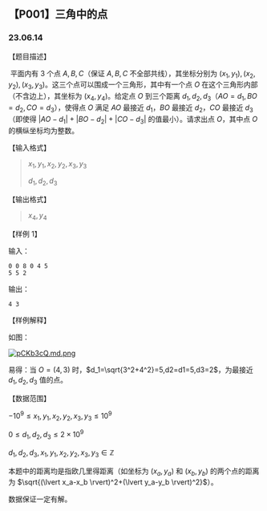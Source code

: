 <head>
    <link rel="stylesheet" href="../main.css"/>
	<link rel="stylesheet" href="./highlight.min.css"/>
	<script src="./highlight.min.js"></script>
	<script>hljs.highlightAll();</script>
    <script src="https://cdn.mathjax.org/mathjax/latest/MathJax.js?config=TeX-AMS-MML_HTMLorMML" type="text/javascript"></script>
    <script type="text/x-mathjax-config">
        MathJax.Hub.Config({
            tex2jax: {
            skipTags: ['script', 'noscript', 'style', 'textarea', 'pre'],
            inlineMath: [['$','$']]
            }
        });
    </script>
</head>



## 【P001】三角中的点
### 23.06.14

【题目描述】

​	平面内有 $3$ 个点 $A,B,C$（保证 $A,B,C$  不全部共线），其坐标分别为 $(x_1,y_1),(x_2,y_2),(x_3,y_3)$。这三个点可以围成一个三角形，其中有一个点 $O$ 在这个三角形内部（不含边上），其坐标为 $(x_4,y_4)$。给定点 $O$ 到三个距离 $d_1,d_2,d_3$（$AO=d_1,BO=d_2,CO=d_3$），使得点 $O$ 满足 $AO$ 最接近 $d_1$，$BO$ 最接近 $d_2$，$CO$ 最接近 $d_3$（即使得 $\lvert AO-d_1 \rvert + \lvert BO-d_2 \rvert + \lvert CO-d_3 \rvert$ 的值最小）。请求出点 $O$，其中点 $O$ 的横纵坐标均为整数。

【输入格式】

>   $x_1,y_1,x_2,y_2,x_3,y_3$
>
>   $d_1,d_2,d_3$

【输出格式】

>   $x_4,y_4$

【样例 1】

输入：

```
0 0 8 0 4 5
5 5 2
```

输出：

```
4 3
```

【样例解释】

如图：

[![pCKb3cQ.md.png](https://s1.ax1x.com/2023/06/15/pCKb3cQ.md.png)](https://imgse.com/i/pCKb3cQ)

易得：当 $O=(4,3)$ 时，$d_1=\sqrt{3^2+4^2}=5,d2=d1=5,d3=2$，为最接近 $d_1,d_2,d_3$ 值的点。



【数据范围】

$-10^{9} \le x_1,y_1,x_2,y_2,x_3,y_3 \le 10^{9}$

$0 \le d_1,d_2,d_3 \le 2 \times 10^{9}$

$d_1,d_2,d_3,x_1,y_1,x_2,y_2,x_3,y_3 \in \mathbb{Z}$

本题中的距离均是指欧几里得距离（如坐标为 $(x_a,y_a)$ 和 $(x_b,y_b)$ 的两个点的距离为 $\sqrt{(\lvert x_a-x_b \rvert)^2+(\lvert y_a-y_b \rvert)^2}$）。

数据保证一定有解。
